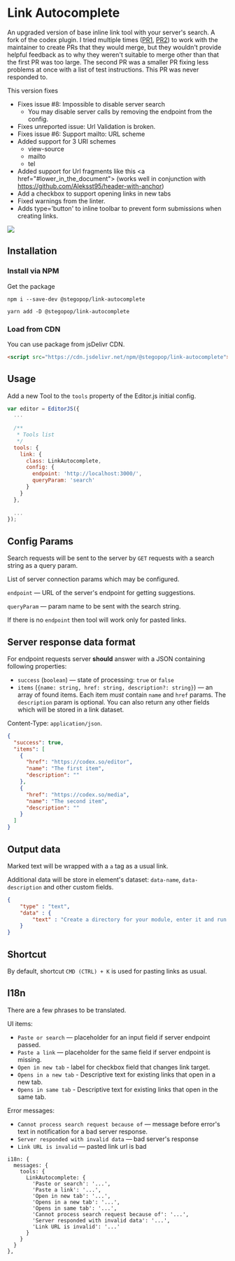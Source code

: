 # Link Autocomplete

An upgraded version of base inline link tool with your server's search.
A fork of the codex plugin. I tried multiple times (<a href="https://github.com/editor-js/link-autocomplete/pull/9">PR1</a>, <a href="https://github.com/editor-js/link-autocomplete/pull/11">PR2</a>) to work with the maintainer 
to create PRs that they would merge, but they wouldn't provide helpful feedback as to why they weren't suitable to merge other than that the first PR was too large. The second PR was a smaller PR fixing less problems at once with a list of test instructions. This PR was never responded to. 

This version fixes 
- Fixes issue #8: Impossible to disable server search
  - You may disable server calls by removing the endpoint from the config.
- Fixes unreported issue: Url Validation is broken.
- Fixes issue #6: Support mailto: URL scheme
- Added support for 3 URI schemes
  - view-source
  - mailto
  - tel
- Added support for Url fragments like this &lt;a href="#lower_in_the_document"&gt; (works well in conjunction with https://github.com/Aleksst95/header-with-anchor)
- Add a checkbox to support opening links in new tabs
- Fixed warnings from the linter.
- Adds type='button' to inline toolbar to prevent form submissions when creating links.


![](example/assets/example.png)

## Installation

### Install via NPM

Get the package

```shell
npm i --save-dev @stegopop/link-autocomplete
```

```shell
yarn add -D @stegopop/link-autocomplete
```

### Load from CDN

You can use package from jsDelivr CDN.

```html
<script src="https://cdn.jsdelivr.net/npm/@stegopop/link-autocomplete"></script>
```

## Usage

Add a new Tool to the `tools` property of the Editor.js initial config.

```javascript
var editor = EditorJS({
  ...
 
  /**
   * Tools list
   */
  tools: {
    link: {
      class: LinkAutocomplete,
      config: {
        endpoint: 'http://localhost:3000/',
        queryParam: 'search'
      }
    }
  },
  
  ...
});
```

## Config Params

Search requests will be sent to the server by `GET` requests with a search string as a query param. 

List of server connection params which may be configured.

`endpoint` — URL of the server's endpoint for getting suggestions.

`queryParam` — param name to be sent with the search string.

If there is no `endpoint` then tool will work only for pasted links.

## Server response data format

For endpoint requests server **should** answer with a JSON containing following properties:

- `success` (`boolean`) — state of processing: `true` or `false`  
- `items` (`{name: string, href: string, description?: string}`) — an array of found items. Each item *must* contain `name` and `href` params. The `description`
param is optional. You can also return any other fields which will be stored in a link dataset.

Content-Type: `application/json`.

```json
{
  "success": true,
  "items": [
    {
      "href": "https://codex.so/editor",
      "name": "The first item",
      "description": ""
    },
    {
      "href": "https://codex.so/media",
      "name": "The second item",
      "description": ""
    }
  ]
}
```

## Output data

Marked text will be wrapped with a `a` tag as a usual link.

Additional data will be store in element's dataset: `data-name`, `data-description` and other custom fields.

```json
{
    "type" : "text",
    "data" : {
        "text" : "Create a directory for your module, enter it and run <a href=\"https://codex.so/\" data-name=\"CodeX Site\">npm init</a> command."
    }
}
```

## Shortcut

By default, shortcut `CMD (CTRL) + K` is used for pasting links as usual.

## I18n

There are a few phrases to be translated. 

UI items:

- `Paste or search` — placeholder for an input field if server endpoint passed.
- `Paste a link` — placeholder for the same field if server endpoint is missing.
- `Open in new tab` - label for checkbox field that changes link target.
- `Opens in a new tab` - Descriptive text for existing links that open in a new tab.
- `Opens in same tab` - Descriptive text for existing links that open in the same tab.

Error messages:

- `Cannot process search request because of` — message before error's text in notification for a bad server response.
- `Server responded with invalid data` — bad server's response
- `Link URL is invalid` — pasted link url is bad 

```
i18n: {
  messages: {
    tools: {
      LinkAutocomplete: {
        'Paste or search': '...',
        'Paste a link': '...',
        'Open in new tab': '...',
        'Opens in a new tab': '...',
        'Opens in same tab': '...',
        'Cannot process search request because of': '...',
        'Server responded with invalid data': '...',
        'Link URL is invalid': '...'
      }
    }
  }
},
```